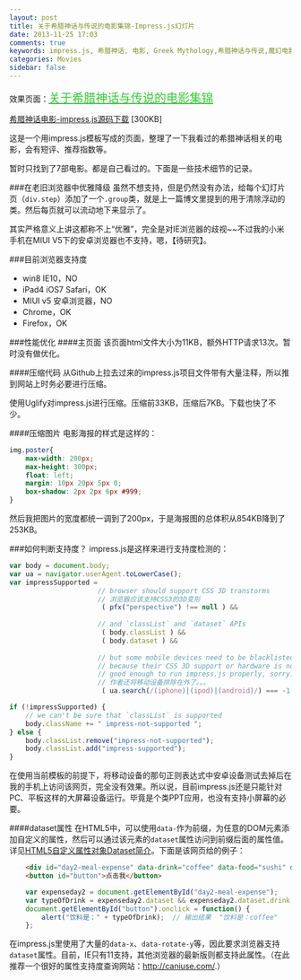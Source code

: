 ```yaml
---
layout: post
title: 关于希腊神话与传说的电影集锦-Impress.js幻灯片
date: 2013-11-25 17:03
comments: true
keywords: impress.js, 希腊神话, 电影, Greek Mythology,希腊神话与传说,魔幻电影
categories: Movies
sidebar: false
---
```


效果页面：<a href="/works/impressPages/greek_mythology_movies.html" target="_blank" style="font-size:1.5em;color:#32cd32;">关于希腊神话与传说的电影集锦</a>

<a href="/files/source/impressPages.zip">希腊神话电影-impress.js源码下载</a> [300KB]

这是一个用impress.js模板写成的页面，整理了一下我看过的希腊神话相关的电影，会有短评、推荐指数等。

暂时只找到了7部电影。都是自己看过的。下面是一些技术细节的记录。
<!-- more -->

###在老旧浏览器中优雅降级
虽然不想支持，但是仍然没有办法，给每个幻灯片页（`div.step`）添加了一个`.group`类，就是上一篇博文里提到的用于清除浮动的类。然后每页就可以流动地下来显示了。

其实严格意义上讲这都称不上“优雅”，完全是对IE浏览器的歧视~~不过我的小米手机在MIUI V5下的安卓浏览器也不支持，嗯，【待研究】。

###目前浏览器支持度

+ win8 IE10，NO
+ iPad4 iOS7 Safari，OK
+ MIUI v5 安卓浏览器，NO
+ Chrome，OK
+ Firefox，OK

###性能优化
####主页面
该页面html文件大小为11KB，额外HTTP请求13次。暂时没有做优化。

####压缩代码
从Github上拉去过来的impress.js项目文件带有大量注释，所以推到网站上时务必要进行压缩。

使用Uglify对impress.js进行压缩。压缩前33KB，压缩后7KB。下载也快了不少。

####压缩图片
电影海报的样式是这样的：
``` css
img.poster{
    max-width: 200px;
    max-height: 300px;
    float: left;
    margin: 10px 20px 5px 0;
    box-shadow: 2px 2px 6px #999;
}
```
然后我把图片的宽度都统一调到了200px，于是海报图的总体积从854KB降到了253KB。

###如何判断支持度？
impress.js是这样来进行支持度检测的：
``` javascript
var body = document.body;
var ua = navigator.userAgent.toLowerCase();
var impressSupported = 
                      // browser should support CSS 3D transtorms
                      // 浏览器应该支持CSS3的3D变形
                       ( pfx("perspective") !== null ) &&
                       
                      // and `classList` and `dataset` APIs
                       ( body.classList ) &&
                       ( body.dataset ) &&
                       
                      // but some mobile devices need to be blacklisted,
                      // because their CSS 3D support or hardware is not
                      // good enough to run impress.js properly, sorry...
                      // 作者还将移动设备排除在外了。。。
                       ( ua.search(/(iphone)|(ipod)|(android)/) === -1 );

if (!impressSupported) {
    // we can't be sure that `classList` is supported
    body.className += " impress-not-supported ";
} else {
    body.classList.remove("impress-not-supported");
    body.classList.add("impress-supported");
}
```
在使用当前模板的前提下，将移动设备的那句正则表达式中安卓设备测试去掉后在我的手机上访问该网页，完全没有效果。所以说，目前impress.js还是只能针对PC、平板这样的大屏幕设备运行。毕竟是个类PPT应用，也没有支持小屏幕的必要。

####dataset属性
在HTML5中，可以使用`data-`作为前缀，为任意的DOM元素添加自定义的属性，然后可以通过该元素的`dataset`属性访问到前缀后面的属性值。详见<a href="http://www.zhangxinxu.com/wordpress/2011/06/html5%E8%87%AA%E5%AE%9A%E4%B9%89%E5%B1%9E%E6%80%A7%E5%AF%B9%E8%B1%A1dataset%E7%AE%80%E4%BB%8B/" target="_blank">HTML5自定义属性对象Dataset简介</a>。下面是该网页给的例子：

``` html HTML代码：
	<div id="day2-meal-expense" data-drink="coffee" data-food="sushi" data-meal="lunch">¥20.12</div>
	<button id="button">点击我</button>
```
``` javascript JS代码：
	var expenseday2 = document.getElementById("day2-meal-expense");  
	var typeOfDrink = expenseday2.dataset && expenseday2.dataset.drink;
	document.getElementById("button").onclick = function() {
	    alert("饮料是：" + typeOfDrink);  // 输出结果  "饮料是：coffee"
	};
```
在impress.js里使用了大量的`data-x`、`data-rotate-y`等，因此要求浏览器支持`dataset`属性。目前，IE只有11支持，其他浏览器的最新版则都支持此属性。（在此推荐一个很好的属性支持度查询网站：<a href="http://caniuse.com/" target="_blank">http://caniuse.com/</a>.）